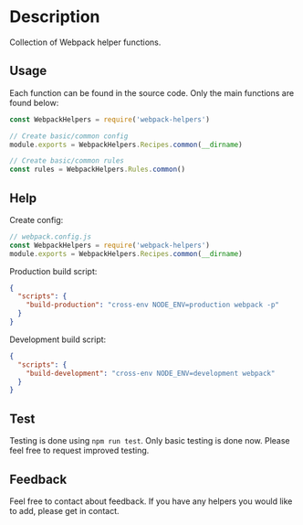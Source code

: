 # Description

Collection of Webpack helper functions.

## Usage

Each function can be found in the source code.
Only the main functions are found below:

```js
const WebpackHelpers = require('webpack-helpers')

// Create basic/common config
module.exports = WebpackHelpers.Recipes.common(__dirname)

// Create basic/common rules
const rules = WebpackHelpers.Rules.common()

```

## Help

Create config:

```js
// webpack.config.js
const WebpackHelpers = require('webpack-helpers')
module.exports = WebpackHelpers.Recipes.common(__dirname)
```

Production build script:

```json
{
  "scripts": {
    "build-production": "cross-env NODE_ENV=production webpack -p"
  }
}
```

Development build script:

```json
{
  "scripts": {
    "build-development": "cross-env NODE_ENV=development webpack"
  }
}
```

## Test

Testing is done using `npm run test`.
Only basic testing is done now. Please feel free to request improved testing.

## Feedback

Feel free to contact about feedback.
If you have any helpers you would like to add, please get in contact.
